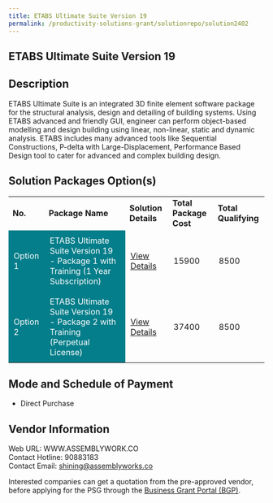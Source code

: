 ```yaml
---
title: ETABS Ultimate Suite Version 19
permalink: /productivity-solutions-grant/solutionrepo/solution2402
---
```


## ETABS Ultimate Suite Version 19

## Description

ETABS Ultimate Suite is an integrated 3D finite element software package for the structural analysis, design and detailing of building systems. Using ETABS advanced and friendly GUI, engineer can perform object-based modelling and design building using linear, non-linear, static and dynamic analysis. ETABS includes many advanced tools like Sequential Constructions, P-delta with Large-Displacement, Performance Based Design tool to cater for advanced and complex building design.

## Solution Packages Option(s)

<table>
<tr>
<td><b>No.</b></td>
<td><b>Package Name</b></td>
<td><b>Solution Details</b></td>
<td><b>Total Package Cost</b></td>
<td><b>Total Qualifying</b></td>
</tr>
<tr>
<td style='padding: 10px; background-color: #037E8A; color: #FFFFFF;'>Option 1</td>
<td style='padding: 10px; background-color: #037E8A; color: #FFFFFF;'>ETABS Ultimate Suite Version 19 - Package 1 with Training (1 Year Subscription)</td>
<td style='padding: 10px;'><a href='https://www.gobusiness.gov.sg/images/psg/Otte_International_20210040_Desensitised_Annex_3_Part_1.pdf' target='_blank'>View Details</a></td>
<td style='padding: 10px;'>15900</td>
<td style='padding: 10px;'>8500</td>
</tr>
<tr>
<td style='padding: 10px; background-color: #037E8A; color: #FFFFFF;'>Option 2</td>
<td style='padding: 10px; background-color: #037E8A; color: #FFFFFF;'>ETABS Ultimate Suite Version 19 - Package 2 with Training (Perpetual License)</td>
<td style='padding: 10px;'><a href='https://www.gobusiness.gov.sg/images/psg/Otte_International_20210040_Desensitised_Annex_3_Part_2.pdf' target='_blank'>View Details</a></td>
<td style='padding: 10px;'>37400</td>
<td style='padding: 10px;'>8500</td>
</tr>
</table>

## Mode and Schedule of Payment

 - Direct Purchase

## Vendor Information

 Web URL: WWW.ASSEMBLYWORK.CO <br>Contact Hotline: 90883183 <br>Contact Email: shining@assemblyworks.co <br>

Interested companies can get a quotation from the pre-approved vendor, before applying for the PSG through the <a href='https://www.businessgrants.gov.sg/' target='_blank' rel='noopener'>Business Grant Portal (BGP)</a>.

<script src="/jquery/resize-tables.js"></script>
